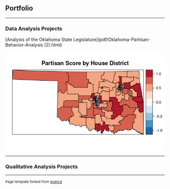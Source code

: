 ## Portfolio

---

### Data Analysis Projects

[Analysis of the Oklahoma State Legislature](pdf/Oklahoma-Partisan-Behavior-Analysis (2).html)

<img src="images/House Partisan Scores.png?raw=true"/>

---

### Qualitative Analysis Projects

---
<p style="font-size:11px">Page template forked from <a href="https://github.com/evanca/quick-portfolio">evanca</a></p>
<!-- Remove above link if you don't want to attibute -->
